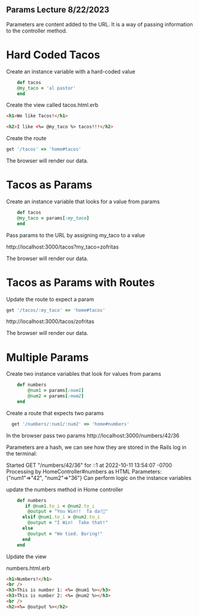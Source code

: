 ## Params Lecture 8/22/2023

Parameters are content added to the URL. It is a way of passing information to the controller method.

# Hard Coded Tacos

Create an instance variable with a hard-coded value

```ruby
    def tacos
    @my_taco = 'al pastor'
    end
```

Create the view called tacos.html.erb

```html
<h1>We like Tacos!</h1>

<h2>I like <%= @my_taco %> tacos!!!</h2>
```

Create the route

```ruby
get '/tacos' => 'home#tacos'
```

The browser will render our data.

# Tacos as Params

Create an instance variable that looks for a value from params

```ruby
    def tacos
    @my_taco = params[:my_taco]
    end
```

Pass params to the URL by assigning my_taco to a value

http://localhost:3000/tacos?my_taco=zofritas

The browser will render our data.

# Tacos as Params with Routes

Update the route to expect a param

```ruby
get '/tacos/:my_taco' => 'home#tacos'
```

http://localhost:3000/tacos/zofritas

The browser will render our data.

# Multiple Params

Create two instance variables that look for values from params

```ruby
    def numbers
        @num1 = params[:num1]
        @num2 = params[:num2]
    end
```

Create a route that expects two params

```ruby
  get '/numbers/:num1/:num2' => 'home#numbers'
```

In the browser pass two params
http://localhost:3000/numbers/42/36

Parameters are a hash, we can see how they are stored in the Rails log in the terminal:

Started GET "/numbers/42/36" for ::1 at 2022-10-11 13:54:07 -0700
Processing by HomeController#numbers as HTML
Parameters: {"num1"=>"42", "num2"=>"36"}
Can perform logic on the instance variables

update the numbers method in Home controller

```ruby
    def numbers
       if @num1.to_i < @num2.to_i
        @output = "You Win!!  Ta da!🎉"
      elsif @num1.to_i > @num2.to_i
        @output = "I Win!  Take that!"
      else
        @output = "We tied. Boring!"
      end
    end
```

Update the view

numbers.html.erb

```html
<h1>Numbers!</h1>
<br />
<h3>This is number 1: <%= @num1 %></h3>
<h3>This is number 2: <%= @num2 %></h3>
<br />
<h2><%= @output %></h2>
```
